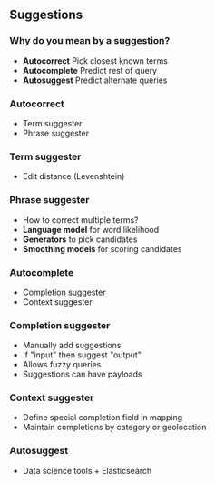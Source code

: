 ## Suggestions


### Why do you mean by a suggestion?

* **Autocorrect** Pick closest known terms
* **Autocomplete** Predict rest of query
* **Autosuggest** Predict alternate queries


### Autocorrect

* Term suggester
* Phrase suggester


### Term suggester

* Edit distance (Levenshtein)

### Phrase suggester

* How to correct multiple terms?
* **Language model** for word likelihood 
* **Generators** to pick candidates
* **Smoothing models** for scoring candidates


### Autocomplete

* Completion suggester
* Context suggester


### Completion suggester

* Manually add suggestions
* If "input" then suggest "output"
* Allows fuzzy queries
* Suggestions can have payloads


### Context suggester

* Define special completion field in mapping
* Maintain completions by category or geolocation


### Autosuggest

* Data science tools + Elasticsearch

